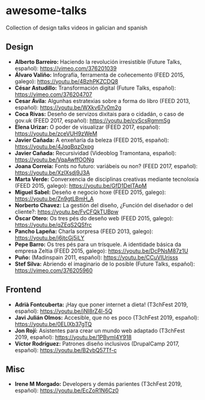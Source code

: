 # awesome-talks
Collection of design talks videos in galician and spanish

## Design

- **Alberto Barreiro:** Haciendo la revolución irresistible (Future Talks, español): https://vimeo.com/376201039
- **Álvaro Valiño:** Infografía, ferramenta de coñecemento (FEED 2015, galego): https://youtu.be/4BzhPKZCDQ8
- **César Astudillo:** Transformación digital (Future Talks, español): https://vimeo.com/376204707
- **Cesar Ávila:** Algunhas estratexias sobre a forma do libro (FEED 2013, español): https://youtu.be/WXkv67v0m2g
- **Coca Rivas:** Deseño de servizos dixitais para o cidadán, o caso de gov.uk (FEED 2017, español): https://youtu.be/cvScsRgmmSg
- **Elena Urizar:** O poder de visualizar (FEED 2017, español): https://youtu.be/zceVUH9zWeM
- **Javier Cañada:** A enxeñaría da beleza  (FEED 2015, español): https://youtu.be/4JqqBqzOxpg
- **Javier Cañada:** Recursividad (Videoblog Tramontana, español): https://youtu.be/VqaAwffOONg
- **Joana Correia:** Fonts no futuro: variábeis ou non? (FEED 2017, español): https://youtu.be/XzlXsdj9J3A
- **Marta Verde:** Converxencia de disciplinas creativas mediante tecnoloxía (FEED 2015, galego): https://youtu.be/GfD1DelTApM
- **Miguel Sabel:** Deseño e negocio hoxe (FEED 2015, galego): https://youtu.be/Zn9gtLBmH_A
- **Norberto Chavez:** La gestión del diseño, ¿Función del diseñador o del cliente?: https://youtu.be/FvCFQkTUBpw
- **Óscar Otero:** Os tres pés do deseño web (FEED 2015, galego): https://youtu.be/qZEqS2QSfrc
- **Pancho Lapeña:** Charla sorpresa (FEED 2013, galego): https://youtu.be/j6jtcGj5jLY
- **Pepe Barro:** Os tres pés para un trísquele. A identidade básica da empresa Zeltia (FEED 2015, galego): https://youtu.be/DcPNsM87z1U
- **Puño:** (Madinspain 2011, español): https://youtu.be/CCuVIUrjsss
- **Stef Silva:** Abriendo el imaginario de lo posible (Future Talks, español): https://vimeo.com/376205960

## Frontend

- **Adrià Fontcuberta:** ¡Hay que poner internet a dieta! (T3chFest 2019, español): https://youtu.be/jNI8rZ4l-5Q
- **Javi Julián Olmos:** Accesible, que no es poco (T3chFest 2019, español): https://youtu.be/0ELlXb37gTQ
- **Jon Rojí:** Asistentes para crear un mundo web adaptado (T3chFest 2019, español): https://youtu.be/1PByml4Y918
- **Víctor Rodríguez:** Patrones diseño inclusivos (DrupalCamp 2017, español): https://youtu.be/B2vbQ57Tf-c

## Misc

- **Irene M Morgado:** Developers y demás parientes (T3chFest 2019, español): https://youtu.be/EcZoR1N6Cz0
